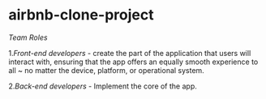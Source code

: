 # airbnb-clone-project
*Team Roles*

1._Front-end developers_ - create the part of the application that users will interact with, ensuring that the app offers an equally smooth experience to all ~ no matter the device, platform, or operational system.

2._Back-end developers_ - Implement the core of the app.
